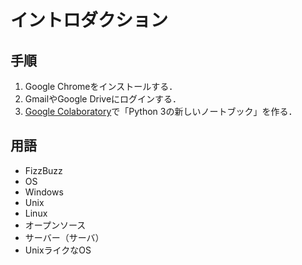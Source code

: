 # イントロダクション

## 手順

1. Google Chromeをインストールする．
1. GmailやGoogle Driveにログインする．
1. [Google Colaboratory](https://research.google.com/colaboratory/)で「Python 3の新しいノートブック」を作る．

## 用語

* FizzBuzz
* OS
* Windows
* Unix
* Linux
* オープンソース
* サーバー（サーバ）
* UnixライクなOS
